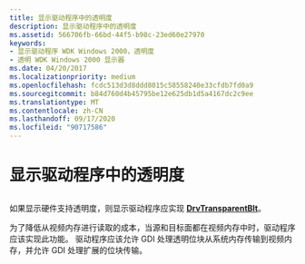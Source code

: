 ```yaml
---
title: 显示驱动程序中的透明度
description: 显示驱动程序中的透明度
ms.assetid: 566706fb-66bd-44f5-b98c-23ed60e27970
keywords:
- 显示驱动程序 WDK Windows 2000，透明度
- 透明 WDK Windows 2000 显示器
ms.date: 04/20/2017
ms.localizationpriority: medium
ms.openlocfilehash: fcdc513d3d8ddd8015c58558240e33cfdb7fd0a9
ms.sourcegitcommit: b84d760d4b45795be12e625db1d5a4167dc2c9ee
ms.translationtype: MT
ms.contentlocale: zh-CN
ms.lasthandoff: 09/17/2020
ms.locfileid: "90717586"
---
```

# <a name="transparency-in-display-drivers"></a>显示驱动程序中的透明度


## <span id="ddk_transparency_in_display_drivers_gg"></span><span id="DDK_TRANSPARENCY_IN_DISPLAY_DRIVERS_GG"></span>


如果显示硬件支持透明度，则显示驱动程序应实现 [**DrvTransparentBlt**](/windows/win32/api/winddi/nf-winddi-drvtransparentblt)。

为了降低从视频内存进行读取的成本，当源和目标面都在视频内存中时，驱动程序应该实现此功能。 驱动程序应该允许 GDI 处理透明位块从系统内存传输到视频内存，并允许 GDI 处理扩展的位块传输。

 

